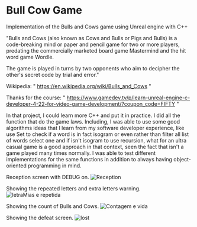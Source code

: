 # Bull Cow Game

Implementation of the Bulls and Cows game using Unreal engine with C++

"Bulls and Cows (also known as Cows and Bulls or Pigs and Bulls) is a code-breaking mind or paper and pencil game for two or more players, predating the commercially marketed board game Mastermind and the hit word game Wordle.

The game is played in turns by two opponents who aim to decipher the other's secret code by trial and error."

Wikipedia: " https://en.wikipedia.org/wiki/Bulls_and_Cows "

Thanks for the course: " https://www.gamedev.tv/p/learn-unreal-engine-c-developer-4-22-for-video-game-development/?coupon_code=FIFTY "

In that project, I could learn more C++ and put it in practice.
I did all the function that do the game laws.
Including, I was able to use some good algorithms ideas that I learn from my software developer experience, like use Set to check if a word is in fact isogram or even rather than filter all list of words select one and if isn't isogram to use recursion, what for an ultra casual game is a good approach in that context, seen the fact that isn't a game played many times normally.
I was able to test different implementations for the same functions in addition to always having object-oriented programming in mind.

Reception screen with DEBUG on.
![Reception](https://user-images.githubusercontent.com/74788707/154182935-34768990-bbb5-407e-b31a-bb9f9d4ddf73.PNG)

Showing the repeated letters and extra letters warning.
![letraMias e repetida](https://user-images.githubusercontent.com/74788707/154183014-4f9ca640-6d91-4add-8ba3-58066f90a73b.PNG)

Showing the count of Bulls and Cows.
![Contagem e vida](https://user-images.githubusercontent.com/74788707/154183201-3b299554-2765-4187-9589-6c7244d6033b.PNG)

Showing the defeat screen.
![lost](https://user-images.githubusercontent.com/74788707/154183246-5865ebda-68bc-4f55-86ef-6c4c4e4f3e4c.PNG)
